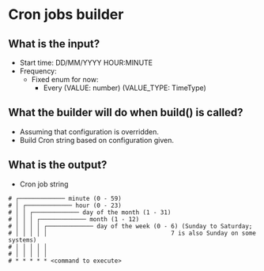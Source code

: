 # Cron jobs builder
## What is the input?
- Start time: DD/MM/YYYY HOUR:MINUTE
- Frequency:
  - Fixed enum for now:
    - Every (VALUE: number) (VALUE_TYPE: TimeType)

## What the builder will do when build() is called?
- Assuming that configuration is overridden.
- Build Cron string based on configuration given.

## What is the output?
- Cron job string

```
# ┌───────────── minute (0 - 59)
# │ ┌───────────── hour (0 - 23)
# │ │ ┌───────────── day of the month (1 - 31)
# │ │ │ ┌───────────── month (1 - 12)
# │ │ │ │ ┌───────────── day of the week (0 - 6) (Sunday to Saturday;
# │ │ │ │ │                                   7 is also Sunday on some systems)
# │ │ │ │ │
# │ │ │ │ │
# * * * * * <command to execute>
```
